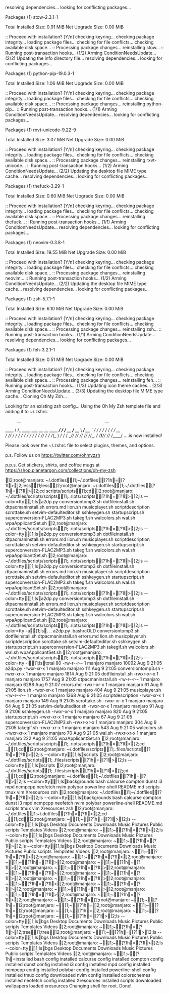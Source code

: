 resolving dependencies...
looking for conflicting packages...

Packages (1) stow-2.3.1-1

Total Installed Size:  0.91 MiB
Net Upgrade Size:      0.00 MiB

:: Proceed with installation? [Y/n] 
checking keyring...
checking package integrity...
loading package files...
checking for file conflicts...
checking available disk space...
:: Processing package changes...
reinstalling stow...
:: Running post-transaction hooks...
(1/2) Arming ConditionNeedsUpdate...
(2/2) Updating the info directory file...
resolving dependencies...
looking for conflicting packages...

Packages (1) python-pip-19.0.3-1

Total Installed Size:  1.06 MiB
Net Upgrade Size:      0.00 MiB

:: Proceed with installation? [Y/n] 
checking keyring...
checking package integrity...
loading package files...
checking for file conflicts...
checking available disk space...
:: Processing package changes...
reinstalling python-pip...
:: Running post-transaction hooks...
(1/1) Arming ConditionNeedsUpdate...
resolving dependencies...
looking for conflicting packages...

Packages (1) rxvt-unicode-9.22-9

Total Installed Size:  3.07 MiB
Net Upgrade Size:      0.00 MiB

:: Proceed with installation? [Y/n] 
checking keyring...
checking package integrity...
loading package files...
checking for file conflicts...
checking available disk space...
:: Processing package changes...
reinstalling rxvt-unicode...
:: Running post-transaction hooks...
(1/2) Arming ConditionNeedsUpdate...
(2/2) Updating the desktop file MIME type cache...
resolving dependencies...
looking for conflicting packages...

Packages (1) thefuck-3.29-1

Total Installed Size:  0.60 MiB
Net Upgrade Size:      0.00 MiB

:: Proceed with installation? [Y/n] 
checking keyring...
checking package integrity...
loading package files...
checking for file conflicts...
checking available disk space...
:: Processing package changes...
reinstalling thefuck...
:: Running post-transaction hooks...
(1/1) Arming ConditionNeedsUpdate...
resolving dependencies...
looking for conflicting packages...

Packages (1) neovim-0.3.8-1

Total Installed Size:  19.55 MiB
Net Upgrade Size:       0.00 MiB

:: Proceed with installation? [Y/n] 
checking keyring...
checking package integrity...
loading package files...
checking for file conflicts...
checking available disk space...
:: Processing package changes...
reinstalling neovim...
:: Running post-transaction hooks...
(1/2) Arming ConditionNeedsUpdate...
(2/2) Updating the desktop file MIME type cache...
resolving dependencies...
looking for conflicting packages...

Packages (1) zsh-5.7.1-1

Total Installed Size:  6.10 MiB
Net Upgrade Size:      0.00 MiB

:: Proceed with installation? [Y/n] 
checking keyring...
checking package integrity...
loading package files...
checking for file conflicts...
checking available disk space...
:: Processing package changes...
reinstalling zsh...
:: Running post-transaction hooks...
(1/1) Arming ConditionNeedsUpdate...
resolving dependencies...
looking for conflicting packages...

Packages (1) feh-3.2.1-1

Total Installed Size:  0.51 MiB
Net Upgrade Size:      0.00 MiB

:: Proceed with installation? [Y/n] 
checking keyring...
checking package integrity...
loading package files...
checking for file conflicts...
checking available disk space...
:: Processing package changes...
reinstalling feh...
:: Running post-transaction hooks...
(1/3) Updating icon theme caches...
(2/3) Arming ConditionNeedsUpdate...
(3/3) Updating the desktop file MIME type cache...
Cloning Oh My Zsh...

Looking for an existing zsh config...
Using the Oh My Zsh template file and adding it to ~/.zshrc.

         __                                     __
  ____  / /_     ____ ___  __  __   ____  _____/ /_
 / __ \/ __ \   / __ `__ \/ / / /  /_  / / ___/ __ \
/ /_/ / / / /  / / / / / / /_/ /    / /_(__  ) / / /
\____/_/ /_/  /_/ /_/ /_/\__, /    /___/____/_/ /_/
                        /____/                       ....is now installed!


Please look over the ~/.zshrc file to select plugins, themes, and options.

p.s. Follow us on https://twitter.com/ohmyzsh

p.p.s. Get stickers, shirts, and coffee mugs at https://shop.planetargon.com/collections/oh-my-zsh

]2;root@manjaro: ~/.dotfiles]1;~/.dotfiles[?1h=[?1l>]2;less]1;less]2;root@manjaro: ~/.dotfiles]1;~/.dotfiles[?1h=[?1l>]2;cd scripts/scripts]1;cd]2;root@manjaro: ~/.dotfiles/scripts/scripts]1;..ripts/scripts[?1h=[?1l>]2;ls --color=tty]1;lsa2dp.py
conversiontomp3.sh
dotfileinstall.sh
dtpacmaninstall.sh
errors.md
lion.sh
musicplayer.sh
scriptdescription
scrottake.sh
setvim-defaulteditor.sh
sshkeygen.sh
startupscript.sh
superconversion-FLAC2MP3.sh
takegif.sh
walcolors.sh
wal.sh
wpaApplicantSet.sh
]2;root@manjaro: ~/.dotfiles/scripts/scripts]1;..ripts/scripts[?1h=[?1l>]2;ls --color=tty]1;lsa2dp.py
conversiontomp3.sh
dotfileinstall.sh
dtpacmaninstall.sh
errors.md
lion.sh
musicplayer.sh
scriptdescription
scrottake.sh
setvim-defaulteditor.sh
sshkeygen.sh
startupscript.sh
superconversion-FLAC2MP3.sh
takegif.sh
walcolors.sh
wal.sh
wpaApplicantSet.sh
]2;root@manjaro: ~/.dotfiles/scripts/scripts]1;..ripts/scripts[?1h=[?1l>]2;ls --color=tty]1;lsa2dp.py
conversiontomp3.sh
dotfileinstall.sh
dtpacmaninstall.sh
errors.md
lion.sh
musicplayer.sh
scriptdescription
scrottake.sh
setvim-defaulteditor.sh
sshkeygen.sh
startupscript.sh
superconversion-FLAC2MP3.sh
takegif.sh
walcolors.sh
wal.sh
wpaApplicantSet.sh
]2;root@manjaro: ~/.dotfiles/scripts/scripts]1;..ripts/scripts[?1h=[?1l>]2;ls --color=tty]1;lsa2dp.py
conversiontomp3.sh
dotfileinstall.sh
dtpacmaninstall.sh
errors.md
lion.sh
musicplayer.sh
scriptdescription
scrottake.sh
setvim-defaulteditor.sh
sshkeygen.sh
startupscript.sh
superconversion-FLAC2MP3.sh
takegif.sh
walcolors.sh
wal.sh
wpaApplicantSet.sh
]2;root@manjaro: ~/.dotfiles/scripts/scripts]1;..ripts/scripts[?1h=[?1l>]2;ls --color=tty -a]1;ls.
..
a2dp.py
.bashrcOLD
conversiontomp3.sh
dotfileinstall.sh
dtpacmaninstall.sh
errors.md
lion.sh
musicplayer.sh
scriptdescription
scrottake.sh
setvim-defaulteditor.sh
sshkeygen.sh
startupscript.sh
superconversion-FLAC2MP3.sh
takegif.sh
walcolors.sh
wal.sh
wpaApplicantSet.sh
]2;root@manjaro: ~/.dotfiles/scripts/scripts]1;..ripts/scripts[?1h=[?1l>]2;ls --color=tty -l]1;lstotal 80
-rw-r--r-- 1 manjaro manjaro 10092 Aug  9 21:05 a2dp.py
-rwxr-xr-x 1 manjaro manjaro   111 Aug  9 21:05 conversiontomp3.sh
-rwxr-xr-x 1 manjaro manjaro  1814 Aug  9 21:05 dotfileinstall.sh
-rwxr-xr-x 1 manjaro manjaro  1757 Aug  9 21:05 dtpacmaninstall.sh
-rw-r--r-- 1 manjaro manjaro  6288 Aug  9 21:07 errors.md
-rwxr-xr-x 1 manjaro manjaro    61 Aug  9 21:05 lion.sh
-rwxr-xr-x 1 manjaro manjaro   404 Aug  9 21:05 musicplayer.sh
-rw-r--r-- 1 manjaro manjaro  1368 Aug  9 21:05 scriptdescription
-rwxr-xr-x 1 manjaro manjaro   149 Aug  9 21:05 scrottake.sh
-rwxr-xr-x 1 manjaro manjaro    64 Aug  9 21:05 setvim-defaulteditor.sh
-rwxr-xr-x 1 manjaro manjaro    91 Aug  9 21:06 sshkeygen.sh
-rwxr-xr-x 1 manjaro manjaro   820 Aug  9 21:05 startupscript.sh
-rwxr-xr-x 1 manjaro manjaro    67 Aug  9 21:05 superconversion-FLAC2MP3.sh
-rwxr-xr-x 1 manjaro manjaro   304 Aug  9 21:05 takegif.sh
-rwxr-xr-x 1 manjaro manjaro   543 Aug  9 21:05 walcolors.sh
-rwxr-xr-x 1 manjaro manjaro    70 Aug  9 21:05 wal.sh
-rwxr-xr-x 1 manjaro manjaro   222 Aug  9 21:05 wpaApplicantSet.sh
]2;root@manjaro: ~/.dotfiles/scripts/scripts]1;..ripts/scripts[?1h=[?1l>]2;cd ..]1;cd]2;root@manjaro: ~/.dotfiles/scripts]1;..files/scripts[?1h=[?1l>]2;ls --color=tty]1;lsscripts
]2;root@manjaro: ~/.dotfiles/scripts]1;..files/scripts[?1h=[?1l>]2;ls --color=tty]1;lsscripts
]2;root@manjaro: ~/.dotfiles/scripts]1;..files/scripts[?1h=[?1l>]2;cd ..]1;cd]2;root@manjaro: ~/.dotfiles]1;~/.dotfiles[?1h=[?1l>]2;ls --color=tty]1;lsbackgrounds
bash
calcurse
compton
dunst
i3
mpd
ncmpcpp
neofetch
nvim
polybar
powerline-shell
README.md
scripts
tmux
vim
Xresources
zsh
]2;root@manjaro: ~/.dotfiles]1;~/.dotfiles[?1h=[?1l>]2;ls --color=tty]1;lsbackgrounds
bash
calcurse
compton
dunst
i3
mpd
ncmpcpp
neofetch
nvim
polybar
powerline-shell
README.md
scripts
tmux
vim
Xresources
zsh
]2;root@manjaro: ~/.dotfiles]1;~/.dotfiles[?1h=[?1l>]2;cd ..]1;cd]2;root@manjaro: ~]1;~[?1h=[?1l>]2;ls --color=tty]1;lsbgs
Desktop
Documents
Downloads
Music
Pictures
Public
scripts
Templates
Videos
]2;root@manjaro: ~]1;~[?1h=[?1l>]2;ls --color=tty]1;lsbgs
Desktop
Documents
Downloads
Music
Pictures
Public
scripts
Templates
Videos
]2;root@manjaro: ~]1;~[?1h=[?1l>]2;ls --color=tty]1;lsbgs
Desktop
Documents
Downloads
Music
Pictures
Public
scripts
Templates
Videos
]2;root@manjaro: ~]1;~[?1h=[?1l>]2;root@manjaro: ~]1;~[?1h=[?1l>]2;root@manjaro: ~]1;~[?1h=[?1l>]2;root@manjaro: ~]1;~[?1h=[?1l>]2;root@manjaro: ~]1;~[?1h=[?1l>]2;root@manjaro: ~]1;~[?1h=[?1l>]2;root@manjaro: ~]1;~[?1h=[?1l>]2;root@manjaro: ~]1;~[?1h=[?1l>]2;root@manjaro: ~]1;~[?1h=[?1l>]2;root@manjaro: ~]1;~[?1h=[?1l>]2;root@manjaro: ~]1;~[?1h=[?1l>]2;root@manjaro: ~]1;~[?1h=[?1l>]2;root@manjaro: ~]1;~[?1h=[?1l>]2;root@manjaro: ~]1;~[?1h=]2;root@manjaro: ~]1;~[?1h=]2;root@manjaro: ~]1;~[?1h=]2;root@manjaro: ~]1;~[?1h=]2;root@manjaro: ~]1;~[?1h=]2;root@manjaro: ~]1;~[?1h=]2;root@manjaro: ~]1;~[?1h=[?1l>]2;ls --color=tty]1;lsbgs
Desktop
Documents
Downloads
Music
Pictures
Public
scripts
Templates
Videos
]2;root@manjaro: ~]1;~[?1h=[?1l>]2;tree]1;tree]2;root@manjaro: ~]1;~[?1h=[?1l>]2;ls --color=tty]1;lsbgs
Desktop
Documents
Downloads
Music
Pictures
Public
scripts
Templates
Videos
]2;root@manjaro: ~]1;~[?1h=[?1l>]2;ls --color=tty]1;lsbgs
Desktop
Documents
Downloads
Music
Pictures
Public
scripts
Templates
Videos
]2;root@manjaro: ~]1;~[?1h=installed bash config
installed calcurse config
installed compton config
installed dunst config
installed i3 config
installed mpd config
installed ncmpcpp config
installed polybar config
installed powerline-shell config
installed tmux config
downloaded nvim config
installed colorschemes
installed neofetch config
installed Xresources
installed scripts
downloaded wallpapers
loaded xresources
Changing shell for root.
Done!
